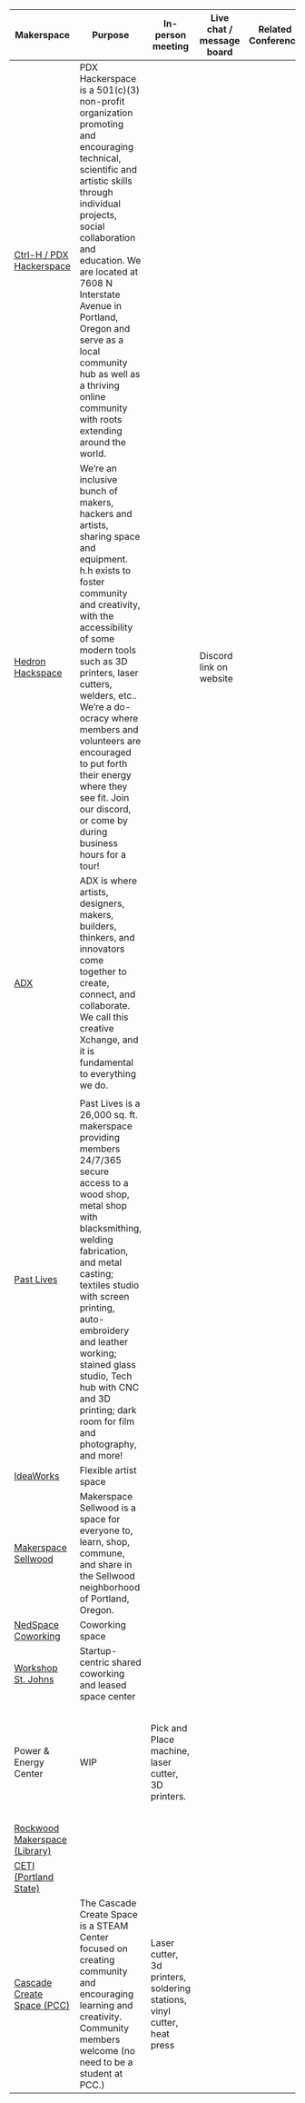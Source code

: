 | Makerspace                                                                                                                               | Purpose                                                                                                                                                                                                                                                                                                                                                                                                        | In-person meeting                                                       | Live chat / message board | Related Conference | Notes                                                                                                                        |
| ---------------------------------------------------------------------------------------------------------------------------------------- | -------------------------------------------------------------------------------------------------------------------------------------------------------------------------------------------------------------------------------------------------------------------------------------------------------------------------------------------------------------------------------------------------------------- | ----------------------------------------------------------------------- | ------------------------- | ------------------ | ---------------------------------------------------------------------------------------------------------------------------- |
| [Ctrl-H / PDX Hackerspace](https://pdxhackerspace.org/)                                                                                  | PDX Hackerspace is a 501(c)(3) non-profit organization promoting and encouraging technical, scientific and artistic skills through individual projects, social collaboration and education. We are located at 7608 N Interstate Avenue in Portland, Oregon and serve as a local community hub as well as a thriving online community with roots extending around the world.                                    |                                                                         |                           |                    | More technically advanced for affiliated enthusiasts / individuals (Dorkbot, etc)                                            |
| [Hedron Hackspace](https://hhacker.space/)                                                                                               | We’re an inclusive bunch of makers, hackers and artists, sharing space and equipment. h.h exists to foster community and creativity, with the accessibility of some modern tools such as 3D printers, laser cutters, welders, etc.. We’re a do-ocracy where members and volunteers are encouraged to put forth their energy where they see fit. Join our discord, or come by during business hours for a tour! |                                                                         | Discord link on website   |                    | More do-ocracy focused, based in SE Portland.                                                                                |
| [ADX](https://artdesignxchange.com/)                                                                                                     | ADX is where artists, designers, makers, builders, thinkers, and innovators come together to create, connect, and collaborate. We call this creative Xchange, and it is fundamental to everything we do.<br>                                                                                                                                                                                                   |                                                                         |                           |                    | More professionally-focused                                                                                                  |
|                                                                                                                                          |                                                                                                                                                                                                                                                                                                                                                                                                                |                                                                         |                           |                    |                                                                                                                              |
| [Past Lives](https://www.pastlives.space/)                                                                                               | Past Lives is a 26,000 sq. ft. makerspace providing members 24/7/365 secure access to a wood shop, metal shop with blacksmithing, welding fabrication, and metal casting; textiles studio with screen printing, auto-embroidery and leather working; stained glass studio, Tech hub with CNC and 3D printing; dark room for film and photography, and more! <br>                                               |                                                                         |                           |                    | More professionally-focused                                                                                                  |
| [IdeaWorks](https://www.ideaworkspdx.org/)                                                                                               | Flexible artist space                                                                                                                                                                                                                                                                                                                                                                                          |                                                                         |                           |                    | More art-focused                                                                                                             |
| [Makerspace Sellwood](https://www.makerspacesellwood.com/)                                                                               | Makerspace Sellwood is a space for everyone to, learn, shop, commune, and share in the Sellwood neighborhood of Portland, Oregon.                                                                                                                                                                                                                                                                              |                                                                         |                           |                    |                                                                                                                              |
| [NedSpace Coworking](https://ned.space/)                                                                                                 | Coworking space                                                                                                                                                                                                                                                                                                                                                                                                |                                                                         |                           |                    |                                                                                                                              |
| [Workshop St. Johns](https://workshopstjohns.com/)                                                                                       | Startup-centric shared coworking and leased space center                                                                                                                                                                                                                                                                                                                                                       |                                                                         |                           |                    |                                                                                                                              |
| Power & Energy Center                                                                                                                    | WIP                                                                                                                                                                                                                                                                                                                                                                                                            | Pick and Place machine, laser cutter, 3D printers.                      |                           |                    | Located in SE Portland and owned by a local company who want to support local makers. Just starting up/figuring how to share |
| [Rockwood Makerspace (Library)](https://multcolib.org/hours-and-locations/rockwood-library/hours-locations/rockwood/rockwood-makerspace) |                                                                                                                                                                                                                                                                                                                                                                                                                |                                                                         |                           |                    |                                                                                                                              |
| [CETI (Portland State)](https://ceti.institute/)                                                                                         |                                                                                                                                                                                                                                                                                                                                                                                                                |                                                                         |                           |                    |                                                                                                                              |
| [Cascade Create Space (PCC)](https://www.pcc.edu/maker/cascade-create-space/)                                                            | The Cascade Create Space is a STEAM Center focused on creating community and encouraging learning and creativity. Community members welcome (no need to be a student at PCC.)                                                                                                                                                                                                                                  | Laser cutter, 3d printers, soldering stations, vinyl cutter, heat press |                           |                    |